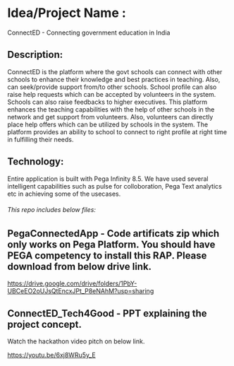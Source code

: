 # Idea/Project Name : 
ConnectED  - Connecting government education in India

## Description:
ConnectED is the platform where the govt schools can connect with other schools to enhance their knowledge and best practices in teaching. Also, can seek/provide support from/to other schools. School profile can also raise help requests which can be accepted by volunteers in the system. Schools can also raise feedbacks to higher executives. This platform enhances the teaching capabilities with the help of other schools in the network and get support from volunteers. Also, volunteers can directly place help offers which can be utilized by schools in the system. The platform provides an ability to school to connect to right profile at right time in fulfilling their needs. 

## Technology:
Entire application is built with Pega Infinity 8.5. We have used several intelligent capabilities such as pulse for colloboration, Pega Text analytics etc in achieving some of the usecases.

###### This repo includes below files:
## PegaConnectedApp  - Code artificats zip which only works on Pega Platform. You should have PEGA competency to install this RAP. Please download from below drive link.
https://drive.google.com/drive/folders/1PbY-UBCeEO2oUJsQtEncxJPt_P8eNAhM?usp=sharing

## ConnectED_Tech4Good - PPT explaining the project concept.


Watch the hackathon video pitch on below link.

https://youtu.be/6xj8WRu5y_E



